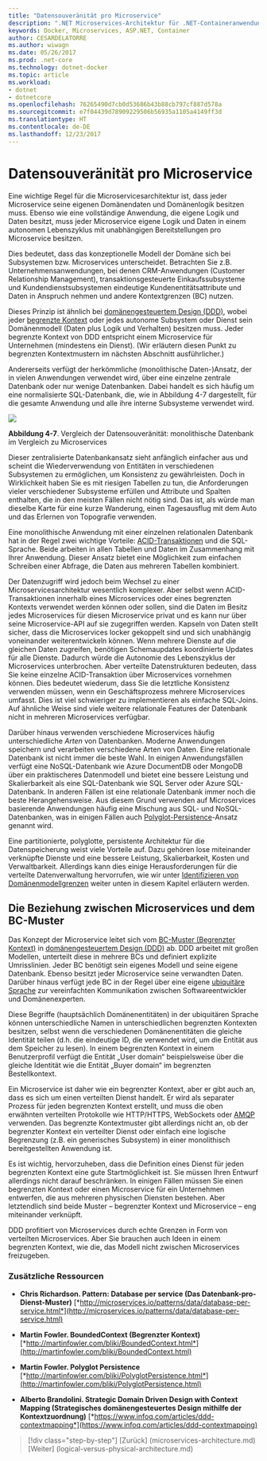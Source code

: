 ```yaml
---
title: "Datensouveränität pro Microservice"
description: ".NET Microservices-Architektur für .NET-Containeranwendungen | Datensouveränität pro Microservice"
keywords: Docker, Microservices, ASP.NET, Container
author: CESARDELATORRE
ms.author: wiwagn
ms.date: 05/26/2017
ms.prod: .net-core
ms.technology: dotnet-docker
ms.topic: article
ms.workload:
- dotnet
- dotnetcore
ms.openlocfilehash: 76265490d7cb0d53686b43b88cb797cf887d578a
ms.sourcegitcommit: e7f04439d78909229506b56935a1105a4149ff3d
ms.translationtype: HT
ms.contentlocale: de-DE
ms.lasthandoff: 12/23/2017
---
```

# <a name="data-sovereignty-per-microservice"></a>Datensouveränität pro Microservice

Eine wichtige Regel für die Microservicesarchitektur ist, dass jeder Microservice seine eigenen Domänendaten und Domänenlogik besitzen muss. Ebenso wie eine vollständige Anwendung, die eigene Logik und Daten besitzt, muss jeder Microservice eigene Logik und Daten in einem autonomen Lebenszyklus mit unabhängigen Bereitstellungen pro Microservice besitzen.

Dies bedeutet, dass das konzeptionelle Modell der Domäne sich bei Subsystemen bzw. Microservices unterscheidet. Betrachten Sie z.B. Unternehmensanwendungen, bei denen CRM-Anwendungen (Customer Relationship Management), transaktionsgesteuerte Einkaufssubsysteme und Kundendienstsubsystemen eindeutige Kundenentitätsattribute und Daten in Anspruch nehmen und andere Kontextgrenzen (BC) nutzen.

Dieses Prinzip ist ähnlich bei [domänengesteuertem Design (DDD)](https://en.wikipedia.org/wiki/Domain-driven_design), wobei jeder [begrenzte Kontext](https://martinfowler.com/bliki/BoundedContext.html) oder jedes autonome Subsystem oder Dienst sein Domänenmodell (Daten plus Logik und Verhalten) besitzen muss. Jeder begrenzte Kontext von DDD entspricht einem Microservice für Unternehmen (mindestens ein Dienst). (Wir erläutern diesen Punkt zu begrenzten Kontextmustern im nächsten Abschnitt ausführlicher.)

Andererseits verfügt der herkömmliche (monolithische Daten-)Ansatz, der in vielen Anwendungen verwendet wird, über eine einzelne zentrale Datenbank oder nur wenige Datenbanken. Dabei handelt es sich häufig um eine normalisierte SQL-Datenbank, die, wie in Abbildung 4-7 dargestellt, für die gesamte Anwendung und alle ihre interne Subsysteme verwendet wird.

![](./media/image7.png)

**Abbildung 4-7**. Vergleich der Datensouveränität: monolithische Datenbank im Vergleich zu Microservices

Dieser zentralisierte Datenbankansatz sieht anfänglich einfacher aus und scheint die Wiederverwendung von Entitäten in verschiedenen Subsystemen zu ermöglichen, um Konsistenz zu gewährleisten. Doch in Wirklichkeit haben Sie es mit riesigen Tabellen zu tun, die Anforderungen vieler verschiedener Subsysteme erfüllen und Attribute und Spalten enthalten, die in den meisten Fällen nicht nötig sind. Das ist, als würde man dieselbe Karte für eine kurze Wanderung, einen Tagesausflug mit dem Auto und das Erlernen von Topografie verwenden.

Eine monolithische Anwendung mit einer einzelnen relationalen Datenbank hat in der Regel zwei wichtige Vorteile: [ACID-Transaktionen](https://en.wikipedia.org/wiki/ACID) und die SQL-Sprache. Beide arbeiten in allen Tabellen und Daten im Zusammenhang mit Ihrer Anwendung. Dieser Ansatz bietet eine Möglichkeit zum einfachen Schreiben einer Abfrage, die Daten aus mehreren Tabellen kombiniert.

Der Datenzugriff wird jedoch beim Wechsel zu einer Microservicesarchitektur wesentlich komplexer. Aber selbst wenn ACID-Transaktionen innerhalb eines Microservices oder eines begrenzten Kontexts verwendet werden können oder sollen, sind die Daten im Besitz jedes Microservices für diesen Microservice privat und es kann nur über seine Microservice-API auf sie zugegriffen werden. Kapseln von Daten stellt sicher, dass die Microservices locker gekoppelt sind und sich unabhängig voneinander weiterentwickeln können. Wenn mehrere Dienste auf die gleichen Daten zugreifen, benötigen Schemaupdates koordinierte Updates für alle Dienste. Dadurch würde die Autonomie des Lebenszyklus der Microservices unterbrochen. Aber verteilte Datenstrukturen bedeuten, dass Sie keine einzelne ACID-Transaktion über Microservices vornehmen können. Dies bedeutet wiederum, dass Sie die letztliche Konsistenz verwenden müssen, wenn ein Geschäftsprozess mehrere Microservices umfasst. Dies ist viel schwieriger zu implementieren als einfache SQL-Joins. Auf ähnliche Weise sind viele weitere relationale Features der Datenbank nicht in mehreren Microservices verfügbar.

Darüber hinaus verwenden verschiedene Microservices häufig unterschiedliche *Arten* von Datenbanken. Moderne Anwendungen speichern und verarbeiten verschiedene Arten von Daten. Eine relationale Datenbank ist nicht immer die beste Wahl. In einigen Anwendungsfällen verfügt eine NoSQL-Datenbank wie Azure DocumentDB oder MongoDB über ein praktischeres Datenmodell und bietet eine bessere Leistung und Skalierbarkeit als eine SQL-Datenbank wie SQL Server oder Azure SQL-Datenbank. In anderen Fällen ist eine relationale Datenbank immer noch die beste Herangehensweise. Aus diesem Grund verwenden auf Microservices basierende Anwendungen häufig eine Mischung aus SQL- und NoSQL-Datenbanken, was in einigen Fällen auch [Polyglot-Persistence](http://martinfowler.com/bliki/PolyglotPersistence.html)-Ansatz genannt wird.

Eine partitionierte, polyglotte, persistente Architektur für die Datenspeicherung weist viele Vorteile auf. Dazu gehören lose miteinander verknüpfte Dienste und eine bessere Leistung, Skalierbarkeit, Kosten und Verwaltbarkeit. Allerdings kann dies einige Herausforderungen für die verteilte Datenverwaltung hervorrufen, wie wir unter [Identifizieren von Domänenmodellgrenzen](#identifying-domain-model-boundaries-for-each-microservice) weiter unten in diesem Kapitel erläutern werden.

## <a name="the-relationship-between-microservices-and-the-bounded-context-pattern"></a>Die Beziehung zwischen Microservices und dem BC-Muster

Das Konzept der Microservice leitet sich vom [BC-Muster (Begrenzter Kontext)](http://martinfowler.com/bliki/BoundedContext.html) in [domänengesteuertem Design (DDD)](https://en.wikipedia.org/wiki/Domain-driven_design) ab. DDD arbeitet mit großen Modellen, unterteilt diese in mehrere BCs und definiert explizite Umrisslinien. Jeder BC benötigt sein eigenes Modell und seine eigene Datenbank. Ebenso besitzt jeder Microservice seine verwandten Daten. Darüber hinaus verfügt jede BC in der Regel über eine eigene [ubiquitäre Sprache](http://martinfowler.com/bliki/UbiquitousLanguage.html) zur vereinfachten Kommunikation zwischen Softwareentwickler und Domänenexperten.

Diese Begriffe (hauptsächlich Domänenentitäten) in der ubiquitären Sprache können unterschiedliche Namen in unterschiedlichen begrenzten Kontexten besitzen, selbst wenn die verschiedenen Domänenentitäten die gleiche Identität teilen (d.h. die eindeutige ID, die verwendet wird, um die Entität aus dem Speicher zu lesen). In einem begrenzten Kontext in einem Benutzerprofil verfügt die Entität „User domain“ beispielsweise über die gleiche Identität wie die Entität „Buyer domain“ im begrenzten Bestellkontext.

Ein Microservice ist daher wie ein begrenzter Kontext, aber er gibt auch an, dass es sich um einen verteilten Dienst handelt. Er wird als separater Prozess für jeden begrenzten Kontext erstellt, und muss die oben erwähnten verteilten Protokolle wie HTTP/HTTPS, WebSockets oder [AMQP](https://en.wikipedia.org/wiki/Advanced_Message_Queuing_Protocol) verwenden. Das begrenzte Kontextmuster gibt allerdings nicht an, ob der begrenzter Kontext ein verteilter Dienst oder einfach eine logische Begrenzung (z.B. ein generisches Subsystem) in einer monolithisch bereitgestellten Anwendung ist.

Es ist wichtig, hervorzuheben, dass die Definition eines Dienst für jeden begrenzten Kontext eine gute Startmöglichkeit ist. Sie müssen Ihren Entwurf allerdings nicht darauf beschränken. In einigen Fällen müssen Sie einen begrenzten Kontext oder einen Microservice für ein Unternehmen entwerfen, die aus mehreren physischen Diensten bestehen. Aber letztendlich sind beide Muster – begrenzter Kontext und Microservice – eng miteinander verknüpft.

DDD profitiert von Microservices durch echte Grenzen in Form von verteilten Microservices. Aber Sie brauchen auch Ideen in einem begrenzten Kontext, wie die, das Modell nicht zwischen Microservices freizugeben.

### <a name="additional-resources"></a>Zusätzliche Ressourcen

-   **Chris Richardson. Pattern: Database per service (Das Datenbank-pro-Dienst-Muster)**
    [*http://microservices.io/patterns/data/database-per-service.html*](http://microservices.io/patterns/data/database-per-service.html)

-   **Martin Fowler. BoundedContext (Begrenzter Kontext)**
    [*http://martinfowler.com/bliki/BoundedContext.html*](http://martinfowler.com/bliki/BoundedContext.html)

-   **Martin Fowler. Polyglot Persistence**
    [*http://martinfowler.com/bliki/PolyglotPersistence.html*](http://martinfowler.com/bliki/PolyglotPersistence.html)

-   **Alberto Brandolini. Strategic Domain Driven Design with Context Mapping (Strategisches domänengesteuertes Design mithilfe der Kontextzuordnung)**
    [*https://www.infoq.com/articles/ddd-contextmapping*](https://www.infoq.com/articles/ddd-contextmapping)


>[!div class="step-by-step"]
[Zurück] (microservices-architecture.md) [Weiter] (logical-versus-physical-architecture.md)
